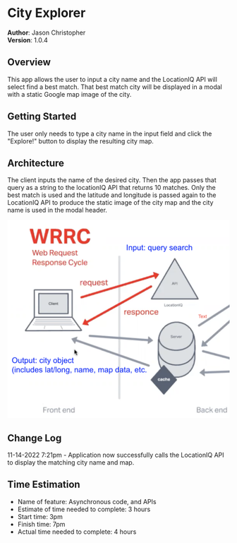 # City Explorer

**Author**: Jason Christopher  
**Version**: 1.0.4

## Overview

This app allows the user to input a city name and the LocationIQ API will select find a best match. That best match city will be displayed in a modal with a static Google map image of the city.

## Getting Started

The user only needs to type a city name in the input field and click the "Explore!" button to display the resulting city map.

## Architecture

The client inputs the name of the desired city. Then the app passes that query as a string to the locationIQ API that returns 10 matches. Only the best match is used and the latitude and longitude is passed again to the LocationIQ API to produce the static image of the city map and the city name is used in the modal header.

![WRRC](./public/images/WRRC-Lab6.png)

## Change Log

11-14-2022 7:21pm - Application now successfully calls the LocationIQ API to display the matching city name and map.

## Time Estimation

* Name of feature: Asynchronous code, and APIs
* Estimate of time needed to complete: 3 hours
* Start time: 3pm
* Finish time: 7pm
* Actual time needed to complete: 4 hours
